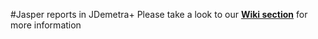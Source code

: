 #Jasper reports in JDemetra+
Please take a look to our **[Wiki section](https://github.com/nbbrd/jdemetra-reporting/wiki)** for more information